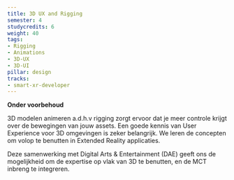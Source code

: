 ```yaml
---
title: 3D UX and Rigging
semester: 4
studycredits: 6
weight: 40
tags:
- Rigging
- Animations
- 3D-UX
- 3D-UI
pillar: design
tracks:
- smart-xr-developer
---
```


**Onder voorbehoud**

3D modelen animeren a.d.h.v rigging zorgt ervoor dat je meer controle krijgt over de bewegingen van jouw assets.
Een goede kennis van User Experience voor 3D omgevingen is zeker belangrijk. We leren de concepten om volop te benutten in Extended Reality applicaties.

Deze samenwerking met Digital Arts & Entertainment (DAE) geeft ons de mogelijkheid om de expertise op vlak van 3D te benutten, en de MCT inbreng te integreren.
